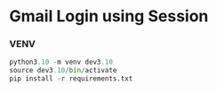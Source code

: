 # Gmail Login using Session 

### VENV
```python
python3.10 -m venv dev3.10
source dev3.10/bin/activate
pip install -r requirements.txt
```
